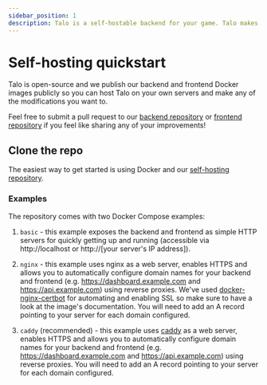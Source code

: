 ```yaml
---
sidebar_position: 1
description: Talo is a self-hostable backend for your game. Talo makes it easy to stay in control of your data and infrastructure.
---
```


# Self-hosting quickstart

Talo is open-source and we publish our backend and frontend Docker images publicly so you can host Talo on your own servers and make any of the modifications you want to.

Feel free to submit a pull request to our [backend repository](https://github.com/TaloDev/backend) or [frontend repository](https://github.com/TaloDev/frontend) if you feel like sharing any of your improvements!

## Clone the repo

The easiest way to get started is using Docker and our [self-hosting repository](https://github.com/TaloDev/hosting).

### Examples

The repository comes with two Docker Compose examples:

1. `basic` - this example exposes the backend and frontend as simple HTTP servers for quickly getting up and running (accessible via http://localhost or http://[your server's IP address]).

2. `nginx` - this example uses nginx as a web server, enables HTTPS and allows you to automatically configure domain names for your backend and frontend (e.g. https://dashboard.example.com and https://api.example.com) using reverse proxies. We've used [docker-nginx-certbot](https://github.com/JonasAlfredsson/docker-nginx-certbot) for automating and enabling SSL so make sure to have a look at the image's documentation. You will need to add an A record pointing to your server for each domain configured.

2. `caddy` (recommended) - this example uses [caddy](https://http://caddyserver.com) as a web server, enables HTTPS and allows you to automatically configure domain names for your backend and frontend (e.g. https://dashboard.example.com and https://api.example.com) using reverse proxies. You will need to add an A record pointing to your server for each domain configured.
